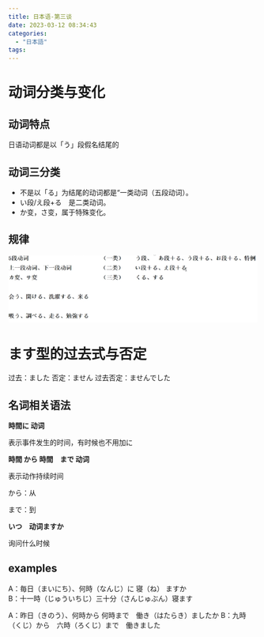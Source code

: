 ```yaml
---
title: 日本语-第三谈
date: 2023-03-12 08:34:43
categories:
  - "日本語"
tags:
---
```

# 动词分类与变化
## 动词特点
日语动词都是以「う」段假名结尾的
## 动词三分类
- 不是以「る」为结尾的动词都是“一类动词（五段动词）。
- い段/え段+る　是二类动词。
- か变，さ变，属于特殊变化。
## 规律
![](images/20230315-200817.png)

# ます型的过去式与否定
过去：ました
否定：ません
过去否定：ませんでした

## 名词相关语法
**時間に	动词**

表示事件发生的时间，有时候也不用加に

**時間	から	時間　まで	动词**

表示动作持续时间

から：从

まで：到

**いつ　动词ますか**

询问什么时候

## examples
A：毎日（まいにち）、何時（なんじ）に  寝（ね）  ますか\
B：十一時（じゅういちじ）三十分（さんじゅぶん）寝ます

A：昨日（きのう）、何時から 何時まで　働き（はたらき）ましたか
B：九時（くじ）から　六時（ろくじ）まで　働きました
